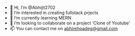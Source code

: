 - 👋 Hi, I’m @Abhijit2702
- 👀 I’m interested in creating fullstack prjects
- 🌱 I’m currently learning MERN
- 💞️ I’m looking to collaborate on a project 'Clone of Youtube'
- 📫 You can contact me on abhirehpadeg@gmail.com

<!---
abhijitrehpade8/abhijitrehpade8 is a ✨ special ✨ repository because its `README.md` (this file) appears on your GitHub profile.
You can click the Preview link to take a look at your changes.
--->
